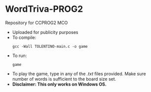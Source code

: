# WordTriva-PROG2
Repository for CCPROG2 MCO
- Uploaded for publicity purposes
- To compile:
  ```
  gcc -Wall TOLENTINO-main.c -o game
  ```
- To run:
  ```
  game
  ```
- To play the game, type in any of the *.txt* files provided. Make sure number of words is sufficient to the board size set.
- **Disclaimer: This only works on Windows OS.**
